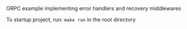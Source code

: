 GRPC example implementing error handlers and recovery middlewares

To startup project, run: `make run` in the root directory 
